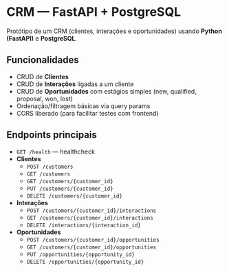 # CRM  — FastAPI + PostgreSQL

Protótipo de um CRM (clientes, interações e oportunidades) usando **Python (FastAPI)** e **PostgreSQL**.

## Funcionalidades
- CRUD de **Clientes**
- CRUD de **Interações** ligadas a um cliente
- CRUD de **Oportunidades** com estágios simples (new, qualified, proposal, won, lost)
- Ordenação/filtragem básicas via query params
- CORS liberado (para facilitar testes com frontend)



## Endpoints principais
- `GET /health` — healthcheck
- **Clientes**
  - `POST /customers`
  - `GET /customers`
  - `GET /customers/{customer_id}`
  - `PUT /customers/{customer_id}`
  - `DELETE /customers/{customer_id}`
- **Interações**
  - `POST /customers/{customer_id}/interactions`
  - `GET /customers/{customer_id}/interactions`
  - `DELETE /interactions/{interaction_id}`
- **Oportunidades**
  - `POST /customers/{customer_id}/opportunities`
  - `GET /customers/{customer_id}/opportunities`
  - `PUT /opportunities/{opportunity_id}`
  - `DELETE /opportunities/{opportunity_id}`
